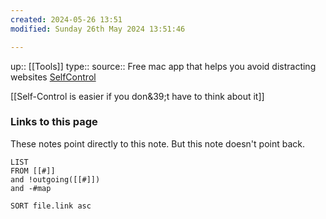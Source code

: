 ```yaml
---
created: 2024-05-26 13:51
modified: Sunday 26th May 2024 13:51:46

---
```

up::  [[Tools]]
type::
source::
Free mac app that helps you avoid distracting websites
[SelfControl](https://selfcontrolapp.com/)

[[Self-Control is easier if you don&39;t have to think about it]]

### Links to this page
These notes point directly to this note. But this note doesn't point back.
```dataview
LIST
FROM [[#]]
and !outgoing([[#]])
and -#map

SORT file.link asc
```
